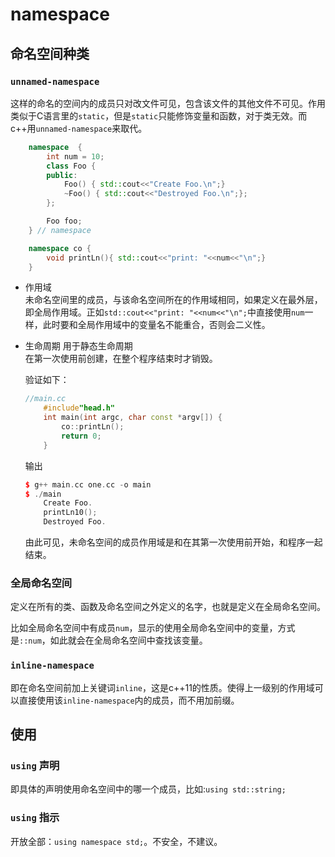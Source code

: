 # namespace 

## 命名空间种类
### `unnamed-namespace`
这样的命名的空间内的成员只对改文件可见，包含该文件的其他文件不可见。作用类似于C语言里的`static`，但是`static`只能修饰变量和函数，对于类无效。而c++用`unnamed-namespace`来取代。
```cpp
    namespace  {
        int num = 10;
        class Foo {
        public:
            Foo() { std::cout<<"Create Foo.\n";}
            ~Foo() { std::cout<<"Destroyed Foo.\n";};
        };

        Foo foo;
    } // namespace 

    namespace co {
        void printLn(){ std::cout<<"print: "<<num<<"\n";}
    }
```
+ 作用域  
未命名空间里的成员，与该命名空间所在的作用域相同，如果定义在最外层，即全局作用域。正如`std::cout<<"print: "<<num<<"\n";`中直接使用`num`一样，此时要和全局作用域中的变量名不能重合，否则会二义性。
+ 生命周期 
用于静态生命周期  
在第一次使用前创建，在整个程序结束时才销毁。

    验证如下：
    ```cpp
    //main.cc
        #include"head.h"
        int main(int argc, char const *argv[]) {
            co::printLn();
            return 0;
        }
    ````
    输出
    ```cpp
    $ g++ main.cc one.cc -o main
    $ ./main 
        Create Foo.
        printLn10();
        Destroyed Foo.
    ```
    由此可见，未命名空间的成员作用域是和在其第一次使用前开始，和程序一起结束。
### 全局命名空间
定义在所有的类、函数及命名空间之外定义的名字，也就是定义在全局命名空间。  

比如全局命名空间中有成员`num`，显示的使用全局命名空间中的变量，方式是`::num`，如此就会在全局命名空间中查找该变量。

### `inline-namespace`
即在命名空间前加上关键词`inline`，这是c++11的性质。使得上一级别的作用域可以直接使用该`inline-namespace`内的成员，而不用加前缀。

## 使用
### `using` 声明
即具体的声明使用命名空间中的哪一个成员，比如:`using std::string;`
### `using` 指示
开放全部：`using namespace std;`。不安全，不建议。
